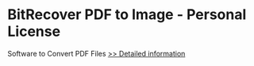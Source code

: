 # BitRecover PDF to Image - Personal License
Software to Convert PDF Files
[>> Detailed information](https://secure.shareit.com/shareit/product.html?productid=300871336&affiliateid=200057808)
